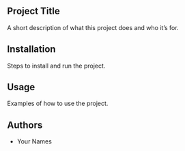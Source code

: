 ## Project Title

A short description of what this project does and who it’s for.

## Installation

Steps to install and run the project.

## Usage

Examples of how to use the project. 

## Authors

- Your Names
